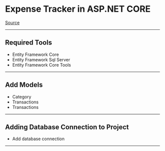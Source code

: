 # Expense Tracker in ASP.NET CORE
[Source](https://www.youtube.com/watch?v=zQ5eijfpuu8&ab_channel=CodAffection)

--- ---
## Required Tools

- Entity Framework Core
- Entity Framework Sql Server
- Entity Framework Core Tools

--- ---

## Add Models

- Category
- Transactions
- Transactions

--- ---

## Adding Database Connection to Project

- Add database connection 

--- ---